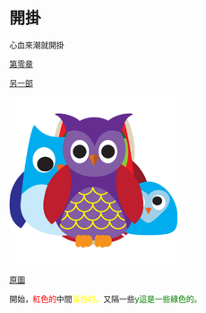 # 開掛
心血來潮就開掛

[第零章](000/000.md)

[另一部](001/000.md)

<img src="https://github.com/w62/hooked/blob/main/images/295033.jpg" width="300">

[原圖](http://clipart-library.com/image_gallery/295033.jpg) 

開始，<span style="color:red">紅色的</span>中間<span style="color:yellow">黃色的。</span>又隔一些<span style="color:green">y這是一些綠色的。</span>
